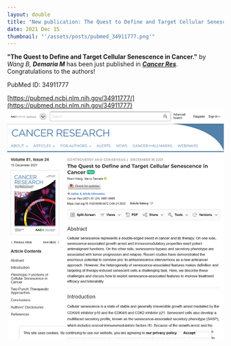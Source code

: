 ```yaml
---
layout: double
title: "New publication: The Quest to Define and Target Cellular Senescence in Cancer"
date: 2021 Dec 15
thumbnail: "'/assets/posts/pubmed_34911777.png'"
---
```

<strong>"The Quest to Define and Target Cellular Senescence in Cancer."</strong> by <em>Wang B, <strong>Demaria M</strong></em>  has been just published in <em><strong><ins>Cancer Res</ins></strong></em>.
Congratulations to the authors!
    
PubMed ID: 34911777
    
[https://pubmed.ncbi.nlm.nih.gov/34911777/](https://pubmed.ncbi.nlm.nih.gov/34911777)
![](/assets/posts/pubmed_34911777.png)
